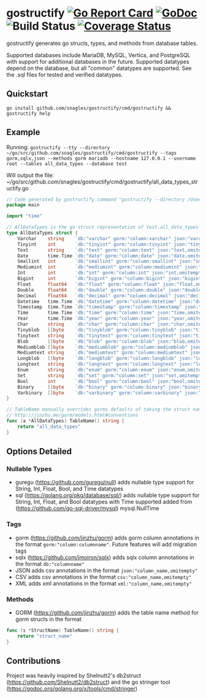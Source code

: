 # gostructify [![Go Report Card](https://goreportcard.com/badge/github.com/snagles/gostructify)](https://goreportcard.com/report/github.com/snagles/gostructify) [![GoDoc](https://godoc.org/github.com/snagles/gostructify?status.svg)](https://godoc.org/github.com/snagles/gostructify)  ![Build Status](https://travis-ci.org/snagles/gostructify.svg?branch=master) [![Coverage Status](https://codecov.io/gh/snagles/gostructify/branch/develop/graph/badge.svg)](https://codecov.io/gh/snagles/gostructify)

gostructify generates go structs, types, and methods from database tables.

Supported databases include MariaDB, MySQL, Vertica, and PostgreSQL with support for additional databases in the future. Supported datatypes depend on the database, but all "common" datatypes are supported. See the .sql files for tested and verified datatypes.

## Quickstart
`go install github.com/snagles/gostructify/cmd/gostructify && gostructify help`

## Example
Running:
```gostructify --tty --directory ~/go/src/github.com/snagles/gostructify/cmd/gostructify --tags gorm,sqlx,json --methods gorm mariadb --hostname 127.0.0.1 --username root --tables all_data_types --database test```

Will output the file: ~/go/src/github.com/snagles/gostructify/cmd/gostructify/all_data_types_structify.go

```go
// Code generated by gostructify command "gostructify --directory /Users/Stefan/go/src/github.com/snagles/gostructify/cmd/gostructify --tags gorm,sqlx,json --methods gorm mariadb --hostname 127.0.0.1 --username root --tables all_data_types --database test"
package main

import "time"

// AllDataTypes is the go struct representation of test.all_data_types
type AllDataTypes struct {
	Varchar    string    `db:"varchar" gorm:"column:varchar" json:"varchar,omitempty"`
	Tinyint    int       `db:"tinyint" gorm:"column:tinyint" json:"tinyint,omitempty"`
	Text       string    `db:"text" gorm:"column:text" json:"text,omitempty"`
	Date       time.Time `db:"date" gorm:"column:date" json:"date,omitempty"`
	Smallint   int       `db:"smallint" gorm:"column:smallint" json:"smallint,omitempty"`
	Mediumint  int       `db:"mediumint" gorm:"column:mediumint" json:"mediumint,omitempty"`
	Int        int       `db:"int" gorm:"column:int" json:"int,omitempty"`
	Bigint     int       `db:"bigint" gorm:"column:bigint" json:"bigint,omitempty"`
	Float      float64   `db:"float" gorm:"column:float" json:"float,omitempty"`
	Double     float64   `db:"double" gorm:"column:double" json:"double,omitempty"`
	Decimal    float64   `db:"decimal" gorm:"column:decimal" json:"decimal,omitempty"`
	Datetime   time.Time `db:"datetime" gorm:"column:datetime" json:"datetime,omitempty"`
	Timestamp  time.Time `db:"timestamp" gorm:"column:timestamp" json:"timestamp,omitempty"`
	Time       time.Time `db:"time" gorm:"column:time" json:"time,omitempty"`
	Year       time.Time `db:"year" gorm:"column:year" json:"year,omitempty"`
	Char       string    `db:"char" gorm:"column:char" json:"char,omitempty"`
	Tinyblob   []byte    `db:"tinyblob" gorm:"column:tinyblob" json:"tinyblob,omitempty"`
	Tinytext   string    `db:"tinytext" gorm:"column:tinytext" json:"tinytext,omitempty"`
	Blob       []byte    `db:"blob" gorm:"column:blob" json:"blob,omitempty"`
	Mediumblob []byte    `db:"mediumblob" gorm:"column:mediumblob" json:"mediumblob,omitempty"`
	Mediumtext string    `db:"mediumtext" gorm:"column:mediumtext" json:"mediumtext,omitempty"`
	Longblob   []byte    `db:"longblob" gorm:"column:longblob" json:"longblob,omitempty"`
	Longtext   string    `db:"longtext" gorm:"column:longtext" json:"longtext,omitempty"`
	Enum       string    `db:"enum" gorm:"column:enum" json:"enum,omitempty"`
	Set        string    `db:"set" gorm:"column:set" json:"set,omitempty"`
	Bool       int       `db:"bool" gorm:"column:bool" json:"bool,omitempty"`
	Binary     []byte    `db:"binary" gorm:"column:binary" json:"binary,omitempty"`
	Varbinary  []byte    `db:"varbinary" gorm:"column:varbinary" json:"varbinary,omitempty"`
}

// TableName manually overrides gorms defaults of taking the struct name and pluralizing it
// http://jinzhu.me/gorm/models.html#conventions
func (a *AllDataTypes) TableName() string {
	return "all_data_types"
}
```

## Options Detailed
### Nullable Types
- guregu (https://github.com/guregu/null) adds nullable type support for String, Int, Float, Bool, and Time datatypes
- sql (https://golang.org/pkg/database/sql/) adds nullable type support for String, Int, Float, and Bool datatypes with Time supported added from (https://github.com/go-sql-driver/mysql) mysql.NullTime
### Tags
- gorm (https://github.com/jinzhu/gorm) adds gorm column annotations in the format `gorm:"column:columnname"`. Future features will add migration tags
- sqlx (https://github.com/jmoiron/sqlx) adds sqlx column annotations in the format `db:"columnname"`
- JSON adds csv annotations in the format `json:"column_name,omitempty"`
- CSV adds csv annotations in the format `csv:"column_name,omitempty"`
- XML adds xml annotations in the format `xml:"column_name,omitempty"`
### Methods
- GORM (https://github.com/jinzhu/gorm) adds the table name method for gorm structs in the format
```go
func (s *StructName) TableName() string {
	return "struct_name"
}
```

## Contributions
Project was heavily inspired by Shelnutt2's db2struct (https://github.com/Shelnutt2/db2struct) and the go stringer tool (https://godoc.org/golang.org/x/tools/cmd/stringer)
